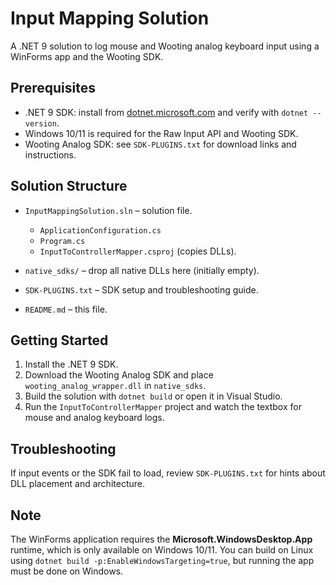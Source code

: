 # Input Mapping Solution

A .NET 9 solution to log mouse and Wooting analog keyboard input using a WinForms app and the Wooting SDK.

## Prerequisites
- .NET 9 SDK: install from [dotnet.microsoft.com](https://dotnet.microsoft.com/download/dotnet/9.0) and verify with `dotnet --version`.
- Windows 10/11 is required for the Raw Input API and Wooting SDK.
- Wooting Analog SDK: see `SDK-PLUGINS.txt` for download links and instructions.

## Solution Structure
- `InputMappingSolution.sln` – solution file.

  - `ApplicationConfiguration.cs`
  - `Program.cs`
  - `InputToControllerMapper.csproj` (copies DLLs).
- `native_sdks/` – drop all native DLLs here (initially empty).
- `SDK-PLUGINS.txt` – SDK setup and troubleshooting guide.
- `README.md` – this file.

## Getting Started
1. Install the .NET 9 SDK.
2. Download the Wooting Analog SDK and place `wooting_analog_wrapper.dll` in `native_sdks`.
3. Build the solution with `dotnet build` or open it in Visual Studio.
4. Run the `InputToControllerMapper` project and watch the textbox for mouse and analog keyboard logs.

## Troubleshooting
If input events or the SDK fail to load, review `SDK-PLUGINS.txt` for hints about DLL placement and architecture.

## Note
The WinForms application requires the **Microsoft.WindowsDesktop.App** runtime, which is only available on Windows 10/11. You can build on Linux using `dotnet build -p:EnableWindowsTargeting=true`, but running the app must be done on Windows.

